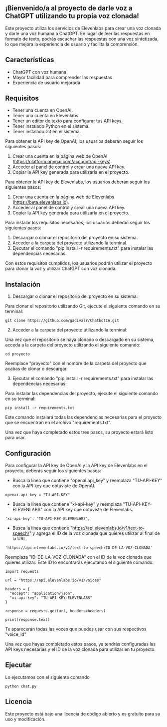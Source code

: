 
## ¡Bienvenido/a al proyecto de darle voz a ChatGPT utilizando tu propia voz clonada!

Este proyecto utiliza los servicios de Elevenlabs para crear una voz clonada y darle una voz humana a ChatGPT. En lugar de leer las respuestas en formato de texto, podrás escuchar las respuestas con una voz sintetizada, lo que mejora la experiencia de usuario y facilita la comprensión.


## Características

- ChatGPT con voz humana
- Mayor facilidad para comprender las respuestas
- Experiencia de usuario mejorada

## Requisitos
- Tener una cuenta en OpenAI.
- Tener una cuenta en Elevenlabs.
- Tener un editor de texto para configurar tus API keys.
- Tener instalado Python en el sistema.
- Tener instalado Git en el sistema.

Para obtener la API key de OpenAI, los usuarios deberán seguir los siguientes pasos:

1. Crear una cuenta en la página web de OpenAI (https://platform.openai.com/account/api-keys).
2. Acceder al panel de control y crear una nueva API key.
3. Copiar la API key generada para utilizarla en el proyecto.

Para obtener la API key de Elevenlabs, los usuarios deberán seguir los siguientes pasos:

1. Crear una cuenta en la página web de Elevenlabs (https://beta.elevenlabs.io).
2. Acceder al panel de control y crear una nueva API key.
3. Copiar la API key generada para utilizarla en el proyecto.

Para instalar los requisitos necesarios, los usuarios deberán seguir los siguientes pasos:

1. Descargar o clonar el repositorio del proyecto en su sistema.
2. Acceder a la carpeta del proyecto utilizando la terminal.
3. Ejecutar el comando "pip install -r requirements.txt" para instalar las dependencias necesarias.

Con estos requisitos cumplidos, los usuarios podrán utilizar el proyecto para clonar la voz y utilizar ChatGPT con voz clonada.

## Instalación


1. Descargar o clonar el repositorio del proyecto en su sistema:

Para clonar el repositorio utilizando Git, ejecute el siguiente comando en su terminal:

```
git clone https://github.com/gadivalr/ChatbotIA.git
```


2. Acceder a la carpeta del proyecto utilizando la terminal:

Una vez que el repositorio se haya clonado o descargado en su sistema, acceda a la carpeta del proyecto utilizando el siguiente comando:

```
cd proyecto
```

Reemplace "proyecto" con el nombre de la carpeta del proyecto que acabas de clonar o descargar.

3. Ejecutar el comando "pip install -r requirements.txt" para instalar las dependencias necesarias:

Para instalar las dependencias del proyecto, ejecute el siguiente comando en su terminal:

```
pip install -r requirements.txt
```

Este comando instalará todas las dependencias necesarias para el proyecto que se encuentran en el archivo "requirements.txt".

Una vez que haya completado estos tres pasos, su proyecto estará listo para usar. 

## Configuración
Para configurar la API key de OpenAI y la API key de Elevenlabs en el proyecto, deberás seguir los siguientes pasos:


- Busca la línea que contiene "openai.api_key" y reemplaza "TU-API-KEY" con la API key que obtuviste de OpenAI.

```
openai.api_key = "TU-API-KEY"
```

- Busca la línea que contiene "xi-api-key" y reemplaza "TU-API-KEY-ELEVENLABS" con la API key que obtuviste de Elevenlabs.

```
'xi-api-key': 'TU-API-KEY-ELEVENLABS',
```

- Busca la línea que contiene "https://api.elevenlabs.io/v1/text-to-speech/" y agrega el ID de la voz clonada que quieres utilizar al final de la URL.

```
'https://api.elevenlabs.io/v1/text-to-speech/ID-DE-LA-VOZ-CLONADA'
```

Reemplaza "ID-DE-LA-VOZ-CLONADA" con el ID de la voz clonada que quieres utilizar. Este ID lo encontrarás ejecutando el siguiente comando:

```
import requests

url = "https://api.elevenlabs.io/v1/voices"

headers = {
  "Accept": "application/json",
  "xi-api-key": "TU-API-KEY-ELEVENLABS"
}

response = requests.get(url, headers=headers)

print(response.text)
```
Te aparecerán todas las voces que puedes usar con sus respectivos "voice_id"

Una vez que hayas completado estos pasos, ya tendrás configuradas las API keys necesarias y el ID de la voz clonada para utilizar en tu proyecto.
## Ejecutar 
Lo ejecutamos con el siguiente comando
```
python chat.py
```


## Licencia

Este proyecto está bajo una licencia de código abierto y es gratuito para su uso y modificación.
